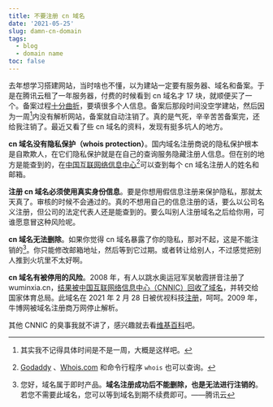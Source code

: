 ```yaml
---
title: 不要注册 cn 域名
date: '2021-05-25'
slug: damn-cn-domain
tags:
  - blog
  - domain name
toc: false
---
```


<!--more-->

去年想学习搭建网站，当时啥也不懂，以为建站一定要有服务器、域名和备案。于是在腾讯云租了一年服务器，付费的时候看到 cn 域名才 17 块，就顺便买了一个。备案过程[十分曲折](http://disq.us/p/2ev0ji9)，要填很多个人信息。备案后那段时间没空学建站，然后因为一周[^zhou]内没有解析网站，备案就自动注销了。真的是气死，辛辛苦苦备案完，还给我注销了。最近又看了些 cn 域名的资料，发现有挺多坑人的地方。

[^zhou]: 其实我不记得具体时间是不是一周，大概是这样吧。

**cn 域名没有隐私保护（whois protection）**。国内域名注册商说的隐私保护根本是自欺欺人，在它们隐私保护就是在自己的查询服务隐藏注册人信息。但在别的地方是能查到的，在[中国互联网络信息中心](https://whois.cnnic.cn/)[^xin]可以查到每个 cn 域名注册人的姓名和邮箱。

[^xin]: [Godaddy](https://www.godaddy.com/whois) 、[Whois.com](https://www.whois.com/whois/) 和命令行程序 `whois` 也可以查询。

**注册 cn 域名必须使用真实身份信息**。要是你想用假信息注册来保护隐私，那就太天真了。审核的时候不会通过的。真的不想用自己的信息注册的话，要么以公司名义注册，但公司的法定代表人还是能查到的。要么叫别人注册域名之后给你用，可谁愿意冒这种风险呢。

**cn 域名无法删除**。如果你觉得 cn 域名暴露了你的隐私，那对不起，这是不能注销的[^de]。你只能修改邮箱地址，然后等到它过期。或者转让给别人，不过感觉把别人推到火坑里不太好啊。

[^de]: 您好，域名属于即时产品。**域名注册成功后不能删除，也是无法进行注销的**。若您不需要此域名，您可以等到域名到期不续费即可。——腾讯云

**cn 域名有被停用的风险**。2008 年，有人以跳水奥运冠军吴敏霞拼音注册了 wuminxia.cn，[结果被中国互联网络信息中心（CNNIC）回收了域名](https://www.cnbeta.com/articles/tech/62209.htm)，并转交给国家体育总局。此域名在 2021 年 2 月 28 日被优视科技[注册](https://whois.cnnic.cn/WhoisServlet?queryType=Domain&domain=wuminxia.cn)，呵呵。2009 年，牛博网被域名注册商万网停止解析。

其他 CNNIC 的臭事我就不讲了，感兴趣就去看[维基百科](https://zh.wikipedia.org/zh-cn/%E4%B8%AD%E5%9C%8B%E4%BA%92%E8%81%AF%E7%B6%B2%E7%B5%A1%E4%BF%A1%E6%81%AF%E4%B8%AD%E5%BF%83)吧。